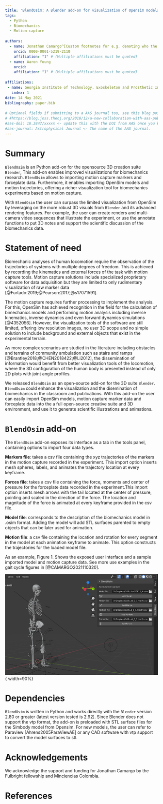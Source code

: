 ```yaml
---
title: 'BlendOsim: A Blender add-on for visualization of Opensim models and motion capture data'
tags:
  - Python
  - Biomechanics
  - Motion capture
  
authors:
  - name: Jonathan Camargo^[Custom footnotes for e.g. denoting who the corresponding author is can be included like this.]
    orcid: 0000-0001-5219-2110
    affiliation: "1" # (Multiple affiliations must be quoted)
  - name: Aaron Young
    orcid:     
    affiliation: "1" # (Multiple affiliations must be quoted)
	
affiliations:
 - name: Georgia Institute of Technology. Exoskeleton and Prosthetic Intelligent  Control (EPIC) lab.
   index: 1 
date: 14 May 2021
bibliography: paper.bib

# Optional fields if submitting to a AAS journal too, see this blog post:
# #https://blog.joss.theoj.org/2018/12/a-new-collaboration-with-aas-publishing
#aas-doi: 10.3847/xxxxx <- update this with the DOI from AAS once you know it.
#aas-journal: Astrophysical Journal <- The name of the AAS journal.
---
```


# Summary
`BlendOsim` is an Python add-on for the opensource 3D creation suite `Blender`, This add-on enables improved visualizations for biomechanics research.  `BlendOsim` allows to importing motion capture markers and forceplate data. Furthermore, it enables importing OpenSim models and motion trajectories, offering a richer visualization tool for biomechanics experiments based on motion capture.

With `BlendOsim` the user can surpass the limited visualization from OpenSim by leveraging on the more robust 3D visuals from `Blender` and its advanced rendering features. For example, the user can create renders and multi-camera video sequences that illustrate the experiment, or use the annotate functions to put 3D notes and support the scientific discussion of the biomechanics data.


# Statement of need

Biomechanic analyses of human locomotion require the observation of the trajectories of systems with multiple degrees of freedom. This is achieved by recording the kinematics and external forces of the task with motion capture tools. Motion capture solutions include specialized proprietary software for data adquisition but they are limited to only rudimentary visualization of raw marker data [@Furtado:2019;@Pearson:2017;@s17071591].

The motion capture requires further processing to implement the analysis. For this, OpenSim has achieved recognition in the field for the calculation of bimechanics models and performing motion analysis including inverse kinematics, inverse dynamics and even forward dynamics simulations [@4352056]. However, the visualization tools of the software are still limited, offering low resolution images, no user 3D scope and no simple solution to include background and external objects that exist in the experimental terrain. 

As more complex scenarios are studied in the literature including obstacles and terrains of community ambulation such as stairs and ramps [@Brantley2018;@CHEN2018422;@Li2012], the dissemination of information would benefit from better visualization tools of the locomotion, where the 3D configuration of the human body is presented instead of only 2D plots with joint angle profiles. 

 We released `BlendOsim` as an open-source add-on for the 3D suite `Blender`. `BlendOsim` could enhance the visualization and the disemination of biomechanics in the classroom and publications. With this add-on the user can easily import OpenSim models, motion capture marker data and forceplate data into the a full open-source creative suite and 3D environment, and use it to generate scientific illustrations and animations.

# `BlendOsim` add-on

The `BlendOsim` add-on exposes its interface as a tab in the tools panel, containing options to import four data types.

**Markers file**: takes a csv file containing the xyz trajectories of the markers in the motion capture recorded in the experiment. This import option inserts mesh spheres, labels, and animates the trajectory location at every keyframe.

**Forces file**: takes a csv file containing the force, moments and center of pressure for the forceplate data recorded in the experiment.This import option inserts mesh arrows with the tail located at the center of pressure, pointing and scaled in the direction of the force. The location and magnitude of the force is animated at every keyframe provided in the csv file.

**Model file**: corresponds to the description of the biomechanics model in .osim format. Adding the model will add STL surfaces parented to empty objects that can be later used for animation. 

**Motion file**: a csv file containing the location and rotation for every segment in the model at each animation keyframe to animate. This option constructs the trajectories for the loaded model file.

As an example, Figure 1. Shows the exposed user interface and a sample imported model and motion capture data. See more use examples in the gait cycle figures in [@CAMARGO2021110320].

![User interface for BlendOsim. The user can import markers, forces, models and motion files](preview.png){ width=90%}

# Dependencies

`BlendOsim` is written in Python and works directly with the `Blender` version 2.80 or greater (latest version tested is 2.92). Since Blender does not support the vtp format, the add-on is preloaded with STL surface files for the Simbody model from Opensim. For new models, the user can refer to Paraview [Ahrens2005ParaViewAE] or any CAD software with vtp support to convert the model surfaces to stl. 


# Acknowledgements

We acknowledge the support and funding for Jonathan Camargo by the Fulbright fellowship and Minciencias Colombia.

# References